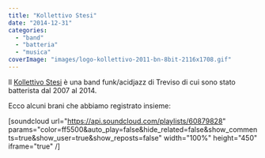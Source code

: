 ```yaml
---
title: "Kollettivo Stesi"
date: "2014-12-31"
categories: 
  - "band"
  - "batteria"
  - "musica"
coverImage: "images/logo-kollettivo-2011-bn-8bit-2116x1708.gif"
---
```


Il [Kollettivo Stesi](http://fb.com/KollettivoStesi) è una band funk/acidjazz di Treviso di cui sono stato batterista dal 2007 al 2014.

Ecco alcuni brani che abbiamo registrato insieme:

\[soundcloud url="https://api.soundcloud.com/playlists/60879828" params="color=ff5500&auto\_play=false&hide\_related=false&show\_comments=true&show\_user=true&show\_reposts=false" width="100%" height="450" iframe="true" /\]
